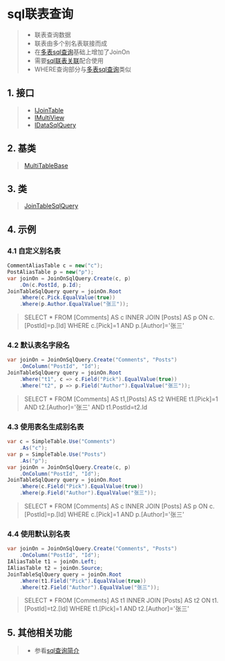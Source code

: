 # sql联表查询
>* 联表查询数据
>* 联表由多个别名表联接而成
>* 在[多表sql查询](./multi.md)基础上增加了JoinOn
>* 需要[sql联表关联](./joinon.md)配合使用
>* WHERE查询部分与[多表sql查询](./multi.md)类似

## 1. 接口
>* [IJoinTable](/api/ShadowSql.Identifiers.IJoinTable.html)
>* [IMultiView](/api/ShadowSql.Identifiers.IMultiView.html)
>* [IDataSqlQuery](/api/ShadowSql.Queries.IDataSqlQuery.html)

## 2. 基类
>[MultiTableBase](/api/ShadowSql.Join.MultiTableBase.html)

## 3. 类
>[JoinTableSqlQuery](/api/ShadowSql.Join.JoinTableSqlQuery.html)

## 4. 示例
### 4.1 自定义别名表
```csharp
CommentAliasTable c = new("c");
PostAliasTable p = new("p");
var joinOn = JoinOnSqlQuery.Create(c, p)
    .On(c.PostId, p.Id);
JoinTableSqlQuery query = joinOn.Root
    .Where(c.Pick.EqualValue(true))
    .Where(p.Author.EqualValue("张三"));
```
>SELECT * FROM [Comments] AS c INNER JOIN [Posts] AS p ON c.[PostId]=p.[Id] WHERE c.[Pick]=1 AND p.[Author]='张三'

### 4.2 默认表名字段名
```csharp
var joinOn = JoinOnSqlQuery.Create("Comments", "Posts")
    .OnColumn("PostId", "Id");
JoinTableSqlQuery query = joinOn.Root
    .Where("t1", c => c.Field("Pick").EqualValue(true))
    .Where("t2", p => p.Field("Author").EqualValue("张三"));
```
>SELECT * FROM [Comments] AS t1,[Posts] AS t2 WHERE t1.[Pick]=1 AND t2.[Author]='张三' AND t1.PostId=t2.Id

### 4.3 使用表名生成别名表 
```csharp
var c = SimpleTable.Use("Comments")
    .As("c");
var p = SimpleTable.Use("Posts")
    .As("p");
var joinOn = JoinOnSqlQuery.Create(c, p)
    .OnColumn("PostId", "Id");
JoinTableSqlQuery query = joinOn.Root
    .Where(c.Field("Pick").EqualValue(true))
    .Where(p.Field("Author").EqualValue("张三"));
```
>SELECT * FROM [Comments] AS c INNER JOIN [Posts] AS p ON c.[PostId]=p.[Id] WHERE c.[Pick]=1 AND p.[Author]='张三'

### 4.4 使用默认别名表
```csharp
var joinOn = JoinOnSqlQuery.Create("Comments", "Posts")
    .OnColumn("PostId", "Id");
IAliasTable t1 = joinOn.Left;
IAliasTable t2 = joinOn.Source;
JoinTableSqlQuery query = joinOn.Root
    .Where(t1.Field("Pick").EqualValue(true))
    .Where(t2.Field("Author").EqualValue("张三"));
```
>SELECT * FROM [Comments] AS t1 INNER JOIN [Posts] AS t2 ON t1.[PostId]=t2.[Id] WHERE t1.[Pick]=1 AND t2.[Author]='张三'

## 5. 其他相关功能
>* 参看[sql查询简介](./index.md)